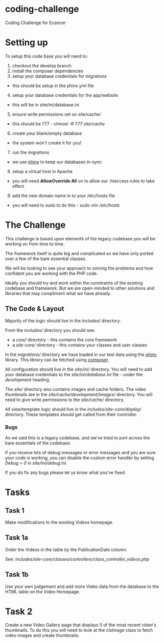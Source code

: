 coding-challenge
================

Coding Challenge for Ecancer


# Setting up #

To setup this code base you will need to:

1. checkout the develop branch
2. install the composer dependencies
3. setup your database credentials for migrations
  * this should be setup in the phinx.yml file
4. setup your database credentials for the app/website
  * this will be in site/ini/database.ini
5. ensure write permissions set on site/cache/
  * this should be 777 - _chmod -R 777 site/cache_
6. create your blank/empty database
  * the system won't create it for you!
7. run the migrations
  * we use [phinx](http://docs.phinx.org/en/latest/commands.html#the-migrate-command) to keep our databases in-sync
8. setup a virtual host in Apache
  * you will need __AllowOverride All__ on to allow our .htaccess rules to take effect
9. add the new domain name in to your /etc/hosts file
  * you will need to sudo to do this - _sudo vim /etc/hosts_

# The Challenge #

This challenge is based upon elements of the legacy codebase you will be working on from time to time.

The framework itself is quite big and complicated so we have only ported over a few of the bare essential classes.

We will be looking to see your approach to solving the problems and how confident you are working with the PHP code.

Ideally you should try and work within the constraints of the existing codebase and framework. But we are open-minded
to other solutions and libraries that may compliment what we have already.

## The Code & Layout ##

Majority of the logic should live in the _includes/_ directory.

From the _includes/_ directory you should see:
  * a _core/_ directory - this contains the core framework
  * a _site-core/_ directory - this contains your classes and user classes

In the _migrations/_ directory we have loaded in our test data using the [phinx](http://docs.phinx.org/en/latest)
library. This library can be fetched using [composer](http://getcomposer.org/).

All configuration should live in the _site/ini/_ directory. You will need to add your database credentials to the
_site/ini/database.ini_ file - under the _development_ heading.

The _site/_ directory also contains images and cache folders. The video thumbnails are in the _site/cache/development/images/_
directory. You will need to give write permissions to the _site/cache/_ directory.

All view/template logic should live in the _includes/site-core/display/_ directory. These templates should get called
from their controller.

### Bugs ###

As we said this is a legacy codebase, and we've tried to port across the bare essentials of the codebase.

If you receive lots of debug messages or error messages and you are sure your code is working, you can disable the
custom error handler by setting _Debug = 0_ in _site/ini/debug.ini_.

If you do fix any bugs please let us know what you've fixed.


# Tasks #


## Task 1 ##

Make modifications to the existing Videos homepage.

## Task 1a ##

Order the Videos in the table by the PublicationDate column.

See: _includes/site-core/classes/controllers/class_controller_videos.php_

## Task 1b ##

Use your own judgement and add more Video data from the database to the HTML table on the Video Homepage.


# Task 2 #

Create a new Video Gallery page that displays 5 of the most recent video's thumbnails.
To do this you will need to look at the _clsImage_ class to fetch video images and create thumbnails.
